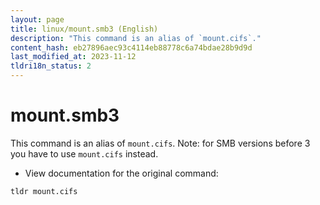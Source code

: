 ```yaml
---
layout: page
title: linux/mount.smb3 (English)
description: "This command is an alias of `mount.cifs`."
content_hash: eb27896aec93c4114eb88778c6a74bdae28b9d9d
last_modified_at: 2023-11-12
tldri18n_status: 2
---
```

# mount.smb3

This command is an alias of `mount.cifs`.
Note: for SMB versions before 3 you have to use `mount.cifs` instead.

- View documentation for the original command:

`tldr mount.cifs`
